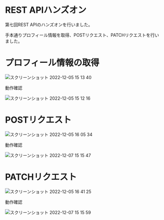 # REST APIハンズオン
第七回REST APIのハンズオンを行いました。

手本通りプロフィール情報を取得、POSTリクエスト、PATCHリクエストを行いました。

# プロフィール情報の取得

![スクリーンショット 2022-12-05 15 13 40](https://user-images.githubusercontent.com/118739580/205586950-dcb6a87e-3772-4899-8323-1f91854633bd.jpg)

動作確認

![スクリーンショット 2022-12-05 15 12 16](https://user-images.githubusercontent.com/118739580/205587262-7ff356a0-3616-4463-a523-7cd49d4248af.jpg)

# POSTリクエスト

![スクリーンショット 2022-12-05 16 05 34](https://user-images.githubusercontent.com/118739580/205588075-eb71e5ea-3b08-4b2f-b42b-eadaeefe2133.jpg)

動作確認

![スクリーンショット 2022-12-07 15 15 47](https://user-images.githubusercontent.com/118739580/206104175-99a83234-279e-4355-9654-c65990ab42fb.jpg)

# PATCHリクエスト

![スクリーンショット 2022-12-05 16 41 25](https://user-images.githubusercontent.com/118739580/205588343-5d378584-5ddd-4547-9171-86f5a1c771fe.jpg)

動作確認

![スクリーンショット 2022-12-07 15 15 59](https://user-images.githubusercontent.com/118739580/206104308-7cd2d65b-61e5-4f53-a935-201707d7495e.jpg)

